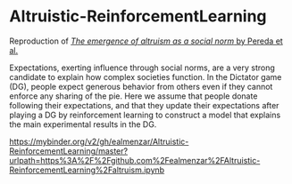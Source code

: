 # Altruistic-ReinforcementLearning

Reproduction of [*The emergence of altruism as a social norm* by Pereda et al.](https://www.nature.com/articles/s41598-017-07712-9)

Expectations, exerting influence through social norms, are a very strong candidate to explain how complex societies 
function. In the Dictator game (DG), people expect generous behavior from others even if they cannot enforce any sharing 
of the pie. Here we assume that people donate following their expectations, and that they update their expectations after 
playing a DG by reinforcement learning to construct a model that explains the main experimental results in the DG.

https://mybinder.org/v2/gh/ealmenzar/Altruistic-ReinforcementLearning/master?urlpath=https%3A%2F%2Fgithub.com%2Fealmenzar%2FAltruistic-ReinforcementLearning%2Faltruism.ipynb
